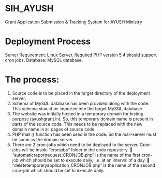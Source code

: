 # SIH_AYUSH
Grant Application Submission &amp; Tracking System for AYUSH Ministry

# Deployment Process
 Server Requirement: Linux Server. Required PHP version 5.4 should support cron
jobs.
 Database: MySQL database
 
# The process:

1. Source code is to be placed in the target directory of the deployment server.
2. Schema of MySQL database has been provided along with the code. This schema
should be imported into the target MySQL database.
3. The website was initially hosted in a temporary domain for testing purpose
(ayushgrant.in). So, this temporary domain name is present in parts of the source
code. This needs to be replaced with the new domain name in all pages of source
code.
4. PHP mail () function has been used in the code. So the mail-server must be same as
the domain server.
5. There are 2 cron-jobs which need to be deployed to the server. Cron-jobs will be
inside “cronjobs” folder in the code repository.
 “automaticreportrequest_CRONJOB.php” is the name of the first cron-job
which should be set to execute daily, i.e. at an interval of a day.
 “deletetemporaryapplication_CRONJOB.php” is the name of the second
cron-job which should be set to execute daily.
